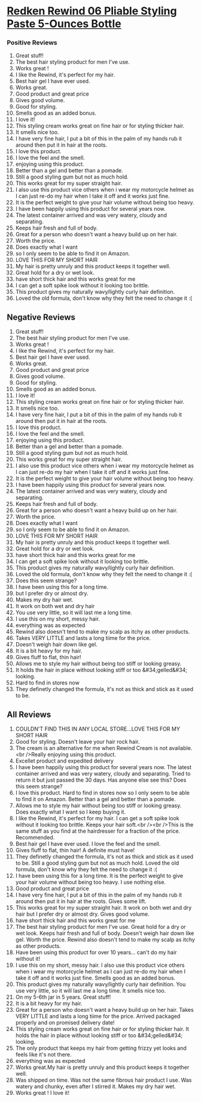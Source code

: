 # [Redken Rewind 06 Pliable Styling Paste 5-Ounces Bottle](https://products.checkmycream.com/products/Redken-Rewind-06-Pliable-Styling-Paste-5-Ounces-Bottle.html)

### Positive Reviews

<ol>
      <li>Great stuff!</li>
      <li>The best hair styling product for men I&#x27;ve use.</li>
      <li>Works great !</li>
      <li>I like the Rewind, it&#x27;s perfect for my hair.</li>
      <li>Best hair gel I have ever used.</li>
      <li>Works great.</li>
      <li>Good product and great price</li>
      <li>Gives good volume.</li>
      <li>Good for styling.</li>
      <li>Smells good as an added bonus.</li>
      <li>I love it!</li>
      <li>This styling cream works great on fine hair or for styling thicker hair.  </li>
      <li>It smells nice too.</li>
      <li>I have very fine hair, I put a bit of this in the palm of my hands rub it around then put it in hair at the roots.</li>
      <li>I love this product.  </li>
      <li>I love the feel and the smell.</li>
      <li>enjoying using this product.</li>
      <li>Better than a gel and better than a pomade.</li>
      <li>Still a good styling gum but not as much hold.</li>
      <li>This works great for my super straight hair.</li>
      <li>I also use this product vice others when i wear my motorcycle helmet as I can just re-do my hair when I take it off and it works just fine.  </li>
      <li>It is the perfect weight to give your hair volume without being too heavy.</li>
      <li>I have been happily using this product for several years now.  </li>
      <li>The latest container arrived and was very watery, cloudy and separating.  </li>
      <li>Keeps hair fresh and full of body.</li>
      <li>Great for a person who doesn&#x27;t want a heavy build up on her hair.  </li>
      <li>Worth the price.</li>
      <li>Does exactly what I want</li>
      <li>so I only seem to be able to find it on Amazon.  </li>
      <li>LOVE THIS FOR MY SHORT HAIR</li>
      <li>My hair is pretty unruly and this product keeps it together well.</li>
      <li>Great hold for a dry or wet look.</li>
      <li>have short thick hair and this works great for me</li>
      <li>I can get a soft spike look without it looking too brittle.</li>
      <li>This product gives my naturally wavy/lightly curly hair definition.</li>
      <li>Loved the old formula, don&#x27;t know why they felt the need to change it :(</li>
</ol>


<h2>Negative Reviews</h2>
<ol>
<li> Great stuff!</li>
<li> The best hair styling product for men I&#x27;ve use.</li>
<li> Works great !</li>
<li> I like the Rewind, it&#x27;s perfect for my hair.</li>
<li> Best hair gel I have ever used.</li>
<li> Works great.</li>
<li> Good product and great price</li>
<li> Gives good volume.</li>
<li> Good for styling.</li>
<li> Smells good as an added bonus.</li>
<li> I love it!</li>
<li> This styling cream works great on fine hair or for styling thicker hair.  </li>
<li> It smells nice too.</li>
<li> I have very fine hair, I put a bit of this in the palm of my hands rub it around then put it in hair at the roots.</li>
<li> I love this product.  </li>
<li> I love the feel and the smell.</li>
<li> enjoying using this product.</li>
<li> Better than a gel and better than a pomade.</li>
<li> Still a good styling gum but not as much hold.</li>
<li> This works great for my super straight hair.</li>
<li> I also use this product vice others when i wear my motorcycle helmet as I can just re-do my hair when I take it off and it works just fine.  </li>
<li> It is the perfect weight to give your hair volume without being too heavy.</li>
<li> I have been happily using this product for several years now.  </li>
<li> The latest container arrived and was very watery, cloudy and separating.  </li>
<li> Keeps hair fresh and full of body.</li>
<li> Great for a person who doesn&#x27;t want a heavy build up on her hair.  </li>
<li> Worth the price.</li>
<li> Does exactly what I want</li>
<li> so I only seem to be able to find it on Amazon.  </li>
<li> LOVE THIS FOR MY SHORT HAIR</li>
<li> My hair is pretty unruly and this product keeps it together well.</li>
<li> Great hold for a dry or wet look.</li>
<li> have short thick hair and this works great for me</li>
<li> I can get a soft spike look without it looking too brittle.</li>
<li> This product gives my naturally wavy/lightly curly hair definition.</li>
<li> Loved the old formula, don&#x27;t know why they felt the need to change it :(</li>
<li> Does this seem strange?</li>
<li> I have been using this for a long time.</li>
<li> but I prefer dry or almost dry.</li>
<li> Makes my dry hair wet.</li>
<li> It work on both wet and dry hair</li>
<li> You use very little, so it will last me a long time.</li>
<li> I use this on my short, messy hair.  </li>
<li> everything was as expected</li>
<li> Rewind also doesn&#x27;t tend to make my scalp as itchy as other products.</li>
<li> Takes VERY LITTLE and lasts a long tiime for the price.  </li>
<li> Doesn&#x27;t weigh hair down like gel.</li>
<li> It is a bit heavy for my hair.</li>
<li> Gives fluff to flat, thin hair!</li>
<li> Allows me to style my hair without being too stiff or looking greasy.</li>
<li> It holds the hair in place without looking stiff or too &amp;#34;gelled&amp;#34; looking.</li>
<li> Hard to find in stores now</li>
<li> They definetly changed the formula, it&#x27;s not as thick and stick as it used to be.</li>
</ol>

<h2>All Reviews</h2>

<ol>
    <li> COULDN&#x27;T FIND THIS IN ANY LOCAL STORE...LOVE THIS FOR MY SHORT HAIR</li>
    <li> Good for styling. Doesn&#x27;t  leave your hair rock hair.</li>
    <li> The cream is an alternative for me when Rewind Cream is not available.&lt;br /&gt;Really enjoying using this product.</li>
    <li> Excellet product and expedited delivery</li>
    <li> I have been happily using this product for several years now.  The latest container arrived and was very watery, cloudy and separating.  Tried to return it but just passed the 30 days.  Has anyone else see this?  Does this seem strange?</li>
    <li> I love this product.  Hard to find in stores now so I only seem to be able to find it on Amazon.  Better than a gel and better than a pomade.</li>
    <li> Allows me to style my hair without being too stiff or looking greasy. Does exactly what I want so I keep buying it.</li>
    <li> I like the Rewind, it&#x27;s perfect for my hair. I can get a soft spike look without it looking too brittle. Keeps your hair soft.&lt;br /&gt;&lt;br /&gt;This is the same stuff as you find at the hairdresser for a fraction of the price. Recommended.</li>
    <li> Best hair gel I have ever used. I love the feel and the smell.</li>
    <li> Gives fluff to flat, thin hair! A definite must have!</li>
    <li> They definetly changed the formula, it&#x27;s not as thick and stick as it used to be. Still a good styling gum but not as much hold. Loved the old formula, don&#x27;t know why they felt the need to change it :(</li>
    <li> I have been using this for a long time. It is the perfect weight to give your hair volume without being too heavy. I use nothing else.</li>
    <li> Good product and great price</li>
    <li> I have very fine hair, I put a bit of this in the palm of my hands rub it around then put it in hair at the roots. Gives some lift.</li>
    <li> This works great for my super straight hair. It work on both wet and dry hair but I prefer dry or almost dry. Gives good volume.</li>
    <li> have short thick hair and this works great for me</li>
    <li> The best hair styling product for men I&#x27;ve use. Great hold for a dry or wet look. Keeps hair fresh and full of body. Doesn&#x27;t weigh hair down like gel. Worth the price. Rewind also doesn&#x27;t tend to make my scalp as itchy as other products.</li>
    <li> Have been using this product for over 10 years... can&#x27;t do my hair without it!</li>
    <li> I use this on my short, messy hair.  I also use this product vice others when i wear my motorcycle helmet as I can just re-do my hair when I take it off and it works just fine.  Smells good as an added bonus.</li>
    <li> This product gives my naturally wavy/lightly curly hair definition. You use very little, so it will last me a long time. It smells nice too.</li>
    <li> On my 5-6th jar in 5 years. Great stuff!</li>
    <li> It is a bit heavy for my hair.</li>
    <li> Great for a person who doesn&#x27;t want a heavy build up on her hair.  Takes VERY LITTLE and lasts a long tiime for the price.  Arrived packaged properly and on promised delivery date!</li>
    <li> This styling cream works great on fine hair or for styling thicker hair.  It holds the hair in place without looking stiff or too &amp;#34;gelled&amp;#34; looking.</li>
    <li> The only product that keeps my hair from getting frizzy yet looks and feels like it&#x27;s not there.</li>
    <li> everything was as expected</li>
    <li> Works great.My hair is pretty unruly and this product keeps it together well.</li>
    <li> Was shipped on time. Was not the same fibrous hair product I use. Was watery and chunky, even after I stirred it. Makes my dry hair wet.</li>
    <li> Works great ! I love it!</li>
</ol>




